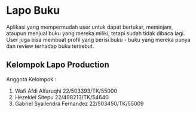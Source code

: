 # Lapo Buku
Aplikasi yang mempermudah user untuk dapat bertukar, meminjam, ataupun menjual buku yang mereka miliki, tetapi sudah tidak dibaca lagi. User juga bisa membuat profil yang berisi buku - buku yang mereka punya dan review terhadap buku tersebut.

## Kelompok Lapo Production
Anggota Kelompok : 
1. Wafi Afdi Alfaruqhi 22/503393/TK/55000
2. Hezekiel Sitepu 22/498213/TK/54640
3. Gabriel Syailendra Fernandez 22/503450/TK/55009
